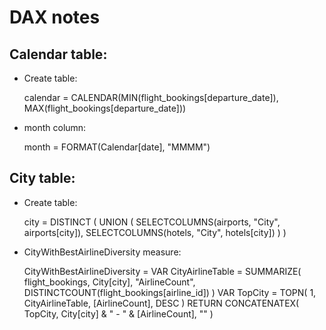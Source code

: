 # DAX notes

## Calendar table:

- Create table: 

  calendar = CALENDAR(MIN(flight_bookings[departure_date]), MAX(flight_bookings[departure_date]))

- month column: 

  month = FORMAT(Calendar[date], "MMMM")

## City table: 

- Create table:

  city = 
  DISTINCT (
      UNION (
          SELECTCOLUMNS(airports, "City", airports[city]),
          SELECTCOLUMNS(hotels, "City", hotels[city])
      )
  )

- CityWithBestAirlineDiversity measure:

  CityWithBestAirlineDiversity = 
  VAR CityAirlineTable =
      SUMMARIZE(
          flight_bookings,
          City[city],
          "AirlineCount", DISTINCTCOUNT(flight_bookings[airline_id])
      )
  VAR TopCity =
      TOPN(
          1,
          CityAirlineTable,
          [AirlineCount],
          DESC
      )
  RETURN
      CONCATENATEX(
          TopCity,
          City[city] & " - " & [AirlineCount],
          ""
      )
